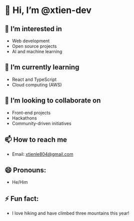 # 👋 Hi, I’m @xtien-dev

## 👀 I’m interested in
- Web development
- Open source projects
- AI and machine learning

## 🌱 I’m currently learning
- React and TypeScript
- Cloud computing (AWS)

## 💞️ I’m looking to collaborate on
- Front-end projects
- Hackathons
- Community-driven initiatives

## 📫 How to reach me
- Email: xtienle804@gmail.com

## 😄 Pronouns: 
- He/Him

## ⚡ Fun fact:
- I love hiking and have climbed three mountains this year!
